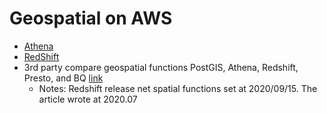 # Geospatial on AWS

* [Athena](https://docs.aws.amazon.com/athena/latest/ug/geospatial-functions-list.html#operations-functions)
* [RedShift](	https://docs.aws.amazon.com/redshift/latest/dg/geospatial-functions.html)
* 3rd party compare geospatial functions PostGIS, Athena, Redshift, Presto, and BQ [link](https://ual.sg/post/2020/07/03/a-comparison-of-spatial-functions-postgis-athena-prestodb-bigquery-vs-redshift/)
	* Notes:	Redshift release net spatial functions set at 2020/09/15. The article wrote at 2020.07